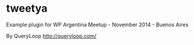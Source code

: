 tweetya
=======

Example plugin for WP Argentina Meetup - November 2014 - Buenos Aires

By QueryLoop http://queryloop.com/
